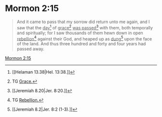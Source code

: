 # Mormon 2:15

> And it came to pass that my sorrow did return unto me again, and I saw that the <u>day</u>[^a] of <u>grace</u>[^b] <u>was passed</u>[^c] with them, both temporally and spiritually; for I saw thousands of them hewn down in open <u>rebellion</u>[^d] against their God, and heaped up as <u>dung</u>[^e] upon the face of the land. And thus three hundred and forty and four years had passed away.

[Mormon 2:15](https://www.churchofjesuschrist.org/study/scriptures/bofm/morm/2?lang=eng&id=p15#p15)


[^a]: [[Helaman 13.38|Hel. 13:38.]]
[^b]: TG [Grace.](https://www.churchofjesuschrist.org/study/scriptures/tg/grace?lang=eng)
[^c]: [[Jeremiah 8.20|Jer. 8:20.]]
[^d]: TG [Rebellion.](https://www.churchofjesuschrist.org/study/scriptures/tg/rebellion?lang=eng)
[^e]: [[Jeremiah 8.2|Jer. 8:2 (1-3).]]
